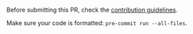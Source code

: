 
Before submitting this PR, check the [contribution guidelines](CONTRIBUTING.md).

Make sure your code is formatted: `pre-commit run --all-files`.
